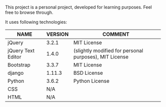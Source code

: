 This project is a personal project, developed for learning purposes.
Feel free to browse through.

It uses following technologies:

| NAME               | VERSION | COMMENT                                                |
| ------------------ | ------- | ------------------------------------------------------ |
| jQuery             | 3.2.1   | MIT License                                            |
| jQuery Text Editor | 1.4.0   | (slightly modified for personal purposes), MIT License |
| Bootstrap          | 3.3.7   | MIT License                                            |
| django             | 1.11.3  | BSD License                                            |
| Python             | 3.6.2   | Python License                                         |
| CSS                | N/A     |                                                        |
| HTML               | N/A     |                                                        |
